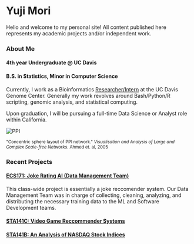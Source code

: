 # Yuji Mori 

Hello and welcome to my personal site! All content published here represents my academic projects and/or independent work.

### About Me
#### 4th year Undergraduate @ UC Davis

#### B.S. in Statistics, Minor in Computer Science


Currently, I work as a Bioinformatics [Researcher/Intern](http://michelmorelab.ucdavis.edu/member_page.php?id=170) at the UC Davis Genome Center. Generally my work revolves around Bash/Python/R scripting, genomic analysis, and statistical computing.


Upon graduation, I will be pursuing a full-time Data Science or Analyst role within California.


![PPI](http://www.cs.usyd.edu.au/~shhong/PPI.jpg)

<sup>
"Concentric sphere layout of PPI network." 
<i>Visualisation and Analysis of Large and Complex Scale-free Networks.</i> 
Ahmed et. al, 2005 
</sup>

### Recent Projects

#### [ECS171: Joke Rating AI (Data Management Team) ](https://ypmori.github.io/ECS171_Project_Report-3.pdf)
This class-wide project is essentially a joke reccomender system. Our Data Management Team was in charge of collecting, cleaning, analyzing, and distributing the necessary training data to the ML and Software Development teams.

#### [STA141C: Video Game Reccommender Systems](https://ypmori.github.io/STA141C_Report.pdf)

#### [STA141B: An Analysis of NASDAQ Stock Indices](https://ypmori.github.io/NASDAQ+Stock+Analysis)

